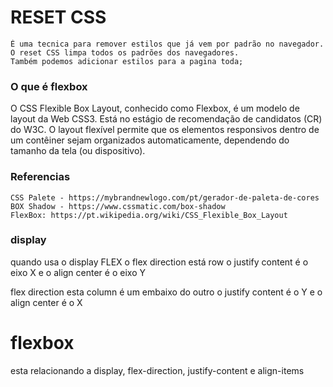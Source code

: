 # RESET CSS
    É uma tecnica para remover estilos que já vem por padrão no navegador.
    O reset CSS limpa todos os padrões dos navegadores.
    Também podemos adicionar estilos para a pagina toda;
### O que é flexbox
O CSS Flexible Box Layout, conhecido como Flexbox, é um modelo de layout da Web CSS3. Está no estágio de recomendação de candidatos (CR) do W3C. O layout flexível permite que os elementos responsivos dentro de um contêiner sejam organizados automaticamente, dependendo do tamanho da tela (ou dispositivo). 


### Referencias
    CSS Palete - https://mybrandnewlogo.com/pt/gerador-de-paleta-de-cores
    BOX Shadow - https://www.cssmatic.com/box-shadow
    FlexBox: https://pt.wikipedia.org/wiki/CSS_Flexible_Box_Layout

    

### display
quando usa o display FLEX
o flex direction está row
o justify content é o eixo X e o align center é o eixo Y

flex direction esta column é um embaixo do outro
o justify content é o Y e o align center é o X




# flexbox
esta relacionando a display, flex-direction, justify-content e align-items
